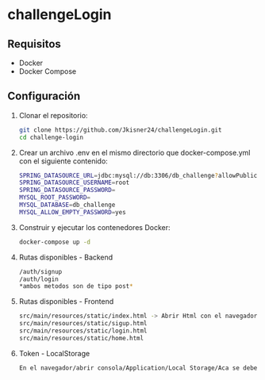 # challengeLogin

## Requisitos

- Docker
- Docker Compose

## Configuración

1. Clonar el repositorio:

   ```sh
   git clone https://github.com/Jkisner24/challengeLogin.git
   cd challenge-login


2. Crear un archivo .env en el mismo directorio que docker-compose.yml con el siguiente contenido:
   ```sh
   SPRING_DATASOURCE_URL=jdbc:mysql://db:3306/db_challenge?allowPublicKeyRetrieval=true
   SPRING_DATASOURCE_USERNAME=root
   SPRING_DATASOURCE_PASSWORD=
   MYSQL_ROOT_PASSWORD=
   MYSQL_DATABASE=db_challenge
   MYSQL_ALLOW_EMPTY_PASSWORD=yes

3. Construir y ejecutar los contenedores Docker:
   ```sh
   docker-compose up -d
   
4. Rutas disponibles - Backend
   ```sh
   /auth/signup 
   /auth/login
   *ambos metodos son de tipo post*

5. Rutas disponibles - Frontend 
   ```sh
   src/main/resources/static/index.html -> Abrir Html con el navegador y se despliega el html.
   src/main/resources/static/sigup.html
   src/main/resources/static/login.html
   src/main/resources/static/home.html

6. Token - LocalStorage
   ```sh
   En el navegador/abrir consola/Application/Local Storage/Aca se deberia mostrar
   




